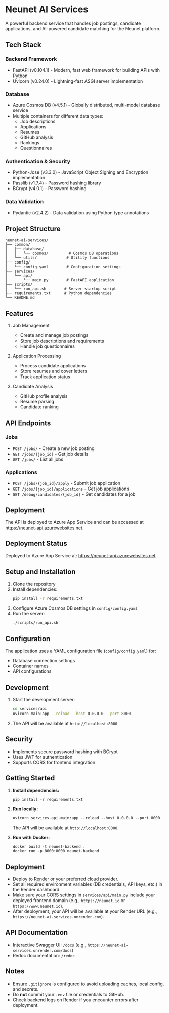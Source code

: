 # Neunet AI Services

A powerful backend service that handles job postings, candidate applications, and AI-powered candidate matching for the Neunet platform.

## Tech Stack

### Backend Framework
- FastAPI (v0.104.1) - Modern, fast web framework for building APIs with Python
- Uvicorn (v0.24.0) - Lightning-fast ASGI server implementation

### Database
- Azure Cosmos DB (v4.5.1) - Globally distributed, multi-model database service
- Multiple containers for different data types:
  - Job descriptions
  - Applications
  - Resumes
  - GitHub analysis
  - Rankings
  - Questionnaires

### Authentication & Security
- Python-Jose (v3.3.0) - JavaScript Object Signing and Encryption implementation
- Passlib (v1.7.4) - Password hashing library
- BCrypt (v4.0.1) - Password hashing

### Data Validation
- Pydantic (v2.4.2) - Data validation using Python type annotations

## Project Structure

```
neunet-ai-services/
├── common/
│   ├── database/
│   │   └── cosmos/         # Cosmos DB operations
│   └── utils/             # Utility functions
├── config/
│   └── config.yaml        # Configuration settings
├── services/
│   └── api/
│       └── main.py        # FastAPI application
├── scripts/
│   └── run_api.sh        # Server startup script
├── requirements.txt      # Python dependencies
└── README.md
```

## Features

1. Job Management
   - Create and manage job postings
   - Store job descriptions and requirements
   - Handle job questionnaires

2. Application Processing
   - Process candidate applications
   - Store resumes and cover letters
   - Track application status

3. Candidate Analysis
   - GitHub profile analysis
   - Resume parsing
   - Candidate ranking

## API Endpoints

### Jobs
- `POST /jobs/` - Create a new job posting
- `GET /jobs/{job_id}` - Get job details
- `GET /jobs/` - List all jobs

### Applications
- `POST /jobs/{job_id}/apply` - Submit job application
- `GET /jobs/{job_id}/applications` - Get job applications
- `GET /debug/candidates/{job_id}` - Get candidates for a job

## Deployment

The API is deployed to Azure App Service and can be accessed at https://neunet-api.azurewebsites.net.

## Deployment Status

Deployed to Azure App Service at: https://neunet-api.azurewebsites.net

## Setup and Installation

1. Clone the repository
2. Install dependencies:
   ```bash
   pip install -r requirements.txt
   ```
3. Configure Azure Cosmos DB settings in `config/config.yaml`
4. Run the server:
   ```bash
   ./scripts/run_api.sh
   ```

## Configuration

The application uses a YAML configuration file (`config/config.yaml`) for:
- Database connection settings
- Container names
- API configurations

## Development

1. Start the development server:
   ```bash
   cd services/api
   uvicorn main:app --reload --host 0.0.0.0 --port 8000
   ```

2. The API will be available at `http://localhost:8000`

## Security

- Implements secure password hashing with BCrypt
- Uses JWT for authentication
- Supports CORS for frontend integration

## Getting Started

1. **Install dependencies:**
   ```
   pip install -r requirements.txt
   ```

2. **Run locally:**
   ```
   uvicorn services.api.main:app --reload --host 0.0.0.0 --port 8000
   ```
   The API will be available at `http://localhost:8000`.

3. **Run with Docker:**
   ```
   docker build -t neunet-backend .
   docker run -p 8000:8000 neunet-backend
   ```

## Deployment

- Deploy to [Render](https://render.com/) or your preferred cloud provider.
- Set all required environment variables (DB credentials, API keys, etc.) in the Render dashboard.
- Make sure your CORS settings in `services/api/main.py` include your deployed frontend domain (e.g., `https://neunet.io` or `https://www.neunet.io`).
- After deployment, your API will be available at your Render URL (e.g., `https://neunet-ai-services.onrender.com`).

## API Documentation

- Interactive Swagger UI: `/docs` (e.g., `https://neunet-ai-services.onrender.com/docs`)
- Redoc documentation: `/redoc`

## Notes

- Ensure `.gitignore` is configured to avoid uploading caches, local config, and secrets.
- Do **not** commit your `.env` file or credentials to GitHub.
- Check backend logs on Render if you encounter errors after deployment.